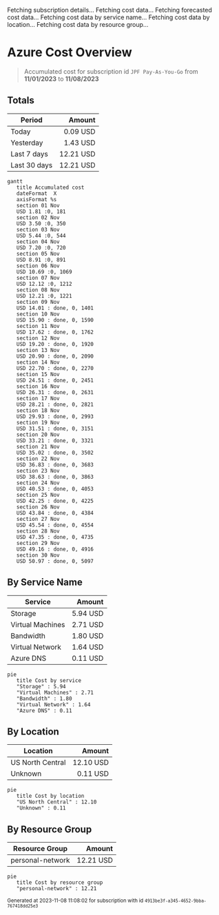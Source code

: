 Fetching subscription details...
Fetching cost data...
Fetching forecasted cost data...
Fetching cost data by service name...
Fetching cost data by location...
Fetching cost data by resource group...
# Azure Cost Overview

> Accumulated cost for subscription id `JPF Pay-As-You-Go` from **11/01/2023** to **11/08/2023**

## Totals

|Period|Amount|
|---|---:|
|Today|0.09 USD|
|Yesterday|1.43 USD|
|Last 7 days|12.21 USD|
|Last 30 days|12.21 USD|

```mermaid
gantt
   title Accumulated cost
   dateFormat  X
   axisFormat %s
   section 01 Nov
   USD 1.81 :0, 181
   section 02 Nov
   USD 3.50 :0, 350
   section 03 Nov
   USD 5.44 :0, 544
   section 04 Nov
   USD 7.20 :0, 720
   section 05 Nov
   USD 8.91 :0, 891
   section 06 Nov
   USD 10.69 :0, 1069
   section 07 Nov
   USD 12.12 :0, 1212
   section 08 Nov
   USD 12.21 :0, 1221
   section 09 Nov
   USD 14.01 : done, 0, 1401
   section 10 Nov
   USD 15.90 : done, 0, 1590
   section 11 Nov
   USD 17.62 : done, 0, 1762
   section 12 Nov
   USD 19.20 : done, 0, 1920
   section 13 Nov
   USD 20.90 : done, 0, 2090
   section 14 Nov
   USD 22.70 : done, 0, 2270
   section 15 Nov
   USD 24.51 : done, 0, 2451
   section 16 Nov
   USD 26.31 : done, 0, 2631
   section 17 Nov
   USD 28.21 : done, 0, 2821
   section 18 Nov
   USD 29.93 : done, 0, 2993
   section 19 Nov
   USD 31.51 : done, 0, 3151
   section 20 Nov
   USD 33.21 : done, 0, 3321
   section 21 Nov
   USD 35.02 : done, 0, 3502
   section 22 Nov
   USD 36.83 : done, 0, 3683
   section 23 Nov
   USD 38.63 : done, 0, 3863
   section 24 Nov
   USD 40.53 : done, 0, 4053
   section 25 Nov
   USD 42.25 : done, 0, 4225
   section 26 Nov
   USD 43.84 : done, 0, 4384
   section 27 Nov
   USD 45.54 : done, 0, 4554
   section 28 Nov
   USD 47.35 : done, 0, 4735
   section 29 Nov
   USD 49.16 : done, 0, 4916
   section 30 Nov
   USD 50.97 : done, 0, 5097
```

## By Service Name

|Service|Amount|
|---|---:|
|Storage|5.94 USD|
|Virtual Machines|2.71 USD|
|Bandwidth|1.80 USD|
|Virtual Network|1.64 USD|
|Azure DNS|0.11 USD|

```mermaid
pie
   title Cost by service
   "Storage" : 5.94
   "Virtual Machines" : 2.71
   "Bandwidth" : 1.80
   "Virtual Network" : 1.64
   "Azure DNS" : 0.11
```

## By Location

|Location|Amount|
|---|---:|
|US North Central|12.10 USD|
|Unknown|0.11 USD|

```mermaid
pie
   title Cost by location
   "US North Central" : 12.10
   "Unknown" : 0.11
```

## By Resource Group

|Resource Group|Amount|
|---|---:|
|personal-network|12.21 USD|

```mermaid
pie
   title Cost by resource group
   "personal-network" : 12.21
```

<sup>Generated at 2023-11-08 11:08:02 for subscription with id `4913be3f-a345-4652-9bba-767418dd25e3`</sup>
